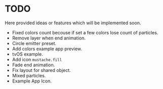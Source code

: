 # TODO

Here provided ideas or features which will be implemented soon.

- Fixed colors count becouse if set a few colors lose count of particles.
- Remove layer when end animation.
- Circle emitter preset.
- Add colors example app preview.
- tvOS example.
- Add icon `mustache.fill`
- Fade end animation.
- Fix layout for shared object.
- Mixed particles.
- Example App Icon.

